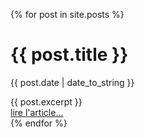 ---
---

{% for post in site.posts %}
<div>

<div>
<h1>{{ post.title }}</h1>
<p><time>{{ post.date | date_to_string }}</time></p>
</div>

<div>
{{ post.excerpt }}
</div>

<div>
  <a href='{{site.baseurl}}{{post.url}}'>lire l'article...</a>
</div>

</div>
{% endfor %}
